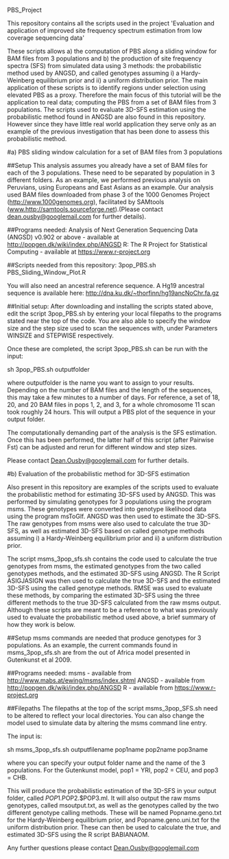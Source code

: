 PBS_Project

This repository contains all the scripts used in the project 'Evaluation and application of improved site frequency spectrum estimation from low coverage sequencing data'

These scripts allows a) the computation of PBS along a sliding window for BAM files from 3 populations
and b) the production of site frequency spectra (SFS) from simulated data using 3 methods: the probabilistic method used by ANGSD, and called genotypes assuming i) a Hardy-Weinberg equilibrium prior and ii) a uniform distribution prior. The main application of these scripts is to identify regions under selection using elevated PBS as a proxy. Therefore the main focus of this tutorial will be the application to real data; computing the PBS from a set of BAM files from 3 populations. The scripts used to evaluate 3D-SFS estimation using the probabilistic method found in ANGSD are also found in this repository. However since they have little real world application they serve only as an example of the previous investigation that has been done to assess this probabilistic method.

#a) PBS sliding window calculation for a set of BAM files from 3 populations

##Setup
This analysis assumes you already have a set of BAM files for each of the 3 populations. These need to be separated by population in 3 different folders.  As an example, we performed previous analysis on Peruvians, using Europeans and East Asians as an example. Our analysis used BAM files downloaded from phase 3 of the 1000 Genomes Project (http://www.1000genomes.org), facilitated by SAMtools (www.http://samtools.sourceforge.net).(Please contact dean.ousby@googlemail.com for further details).

##Programs needed:
Analysis of Next Generation Sequencing Data (ANGSD) v0.902 or above - available at http://popgen.dk/wiki/index.php/ANGSD
R: The R Project for Statistical Computing - available at https://www.r-project.org

##Scripts needed from this repository:
3pop_PBS.sh
PBS_Sliding_Window_Plot.R

You will also need an ancestral reference sequence. A Hg19 ancestral sequence is available here: http://dna.ku.dk/~thorfinn/hg19ancNoChr.fa.gz

##Initial setup:
After downloading and installing the scripts stated above, edit the script 3pop_PBS.sh by entering your local filepaths to the programs stated near the top of the code. You are also able to specify the window size and the step size used to scan the sequences with, under Parameters WINSIZE and STEPWISE respectively.

Once these are completed, the script 3pop_PBS.sh can be run with the input:

sh 3pop_PBS.sh outputfolder

where outputfolder is the name you want to assign to your results. Depending on the number of BAM files and the length of the sequences, this may take a few minutes to a number of days. For reference, a set of 18, 20, and 20 BAM files in pops 1, 2, and 3, for a whole chromosome 11 scan took roughly 24 hours. This will output a PBS plot of the sequence in your output folder.

The computationally demanding part of the analysis is the SFS estimation. Once this has been performed, the latter half of this script (after Pairwise Fst) can be adjusted and rerun for different window and step sizes.

Please contact Dean.Ousby@googlemail.com for further details.


#b) Evaluation of the probabilistic method for 3D-SFS estimation

Also present in this repository are examples of the scripts used to evaluate the probabilistic method for estimating 3D-SFS used by ANGSD. This was performed by simulating genotypes for 3 populations using the program msms. These genotypes were converted into genotype likelihood data using the program msToGlf. ANGSD was then used to estimate the 3D-SFS. The raw genotypes from msms were also used to calculate the true 3D-SFS, as well as estimated 3D-SFS based on called genotype methods assuming i) a Hardy-Weinberg equilibrium prior and ii) a uniform distribution prior.

The script msms_3pop_sfs.sh contains the code used to calculate the true genotypes from msms, the estimated genotypes from the two called genotypes methods, and the estimated 3D-SFS using ANGSD. The R Script ASIGJASIGN was then used to calculate the true 3D-SFS and the estimated 3D-SFS using the called genotype methods. RMSE was used to evaluate these methods, by comparing the estimated 3D-SFS using the three different methods to the true 3D-SFS calculated from the raw msms output. Although these scripts are meant to be a reference to what was previously used to evaluate the probabilistic method used above, a brief summary of how they work is below.

##Setup
msms commands are needed that produce genotypes for 3 populations. As an example, the current commands found in msms_3pop_sfs.sh are from the out of Africa model presented in Gutenkunst et al 2009.

##Programs needed:
msms - available from http://www.mabs.at/ewing/msms/index.shtml
ANGSD - available from http://popgen.dk/wiki/index.php/ANGSD
R - available from https://www.r-project.org

##Filepaths
The filepaths at the top of the script msms_3pop_SFS.sh need to be altered to reflect your local directories. You can also change the model used to simulate data by altering the msms command line entry.

The input is:

sh msms_3pop_sfs.sh outputfilename pop1name pop2name pop3name

where you can specify your output folder name and the name of the 3 populations. For the Gutenkunst model, pop1 = YRI, pop2 = CEU, and pop3 = CHB. 

This will produce the probabilistic estimation of the 3D-SFS in your output folder, called $POP1.$POP2.$POP3.ml. It will also output the raw msms genotypes, called msoutput.txt, as well as the genotypes called by the two different genotype calling methods. These will be named Popname.geno.txt for the Hardy-Weinberg equilibrium prior, and Popname.geno.uni.txt for the uniform distribution prior. These can then be used to calculate the true, and estimated 3D-SFS using the R script BABIANAOM.

Any further questions please contact Dean.Ousby@googlemail.com

